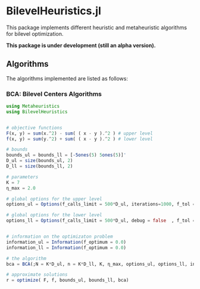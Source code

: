 # BilevelHeuristics.jl


This package implements different heuristic and metaheuristic algorithms for 
bilevel optimization.

**This package is under development (still an alpha version).**

## Algorithms

The algorithms implemented are listed as follows:

### BCA: Bilevel Centers Algorithms

```julia
using Metaheuristics
using BilevelHeuristics


# objective functions
F(x, y) = sum(x.^2) - sum( ( x - y ).^2 ) # upper level
f(x, y) = sum(y.^2) + sum( ( x - y ).^2 ) # lower level

# bounds
bounds_ul = bounds_ll = [-5ones(5) 5ones(5)]'
D_ul = size(bounds_ul, 2)
D_ll = size(bounds_ll, 2)

# parameters
K = 7
η_max = 2.0

# global options for the upper level
options_ul = Options(f_calls_limit = 500*D_ul, iterations=1000, f_tol = 1e-2, debug = true)

# global options for the lower level
options_ll = Options(f_calls_limit = 500*D_ul, debug = false  , f_tol = 1e-3)


# information on the optimizaton problem
information_ul = Information(f_optimum = 0.0)
information_ll = Information(f_optimum = 0.0)

# the algorithm
bca = BCA(;N = K*D_ul, n = K*D_ll, K, η_max, options_ul, options_ll, information_ul, information_ll)

# approximate solutions
r = optimize( F, f, bounds_ul, bounds_ll, bca)

```
